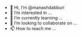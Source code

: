 - 👋 Hi, I’m @manashdabburi
- 👀 I’m interested in ...
- 🌱 I’m currently learning ...
- 💞️ I’m looking to collaborate on ...
- 📫 How to reach me ...

<!---
manashdabburi/manashdabburi is a ✨ special ✨ repository because its `README.md` (this file) appears on your GitHub profile.
You can click the Preview link to take a look at your changes.
--->
